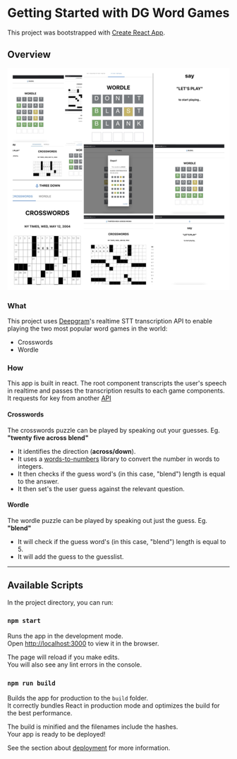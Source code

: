 # Getting Started with DG Word Games

This project was bootstrapped with [Create React App](https://github.com/facebook/create-react-app).

## Overview

![Banner](public/collage.jpg)

### What

This project uses [Deepgram](https://deepgram.com/)'s realtime STT transcription API to enable playing the two most popular word games in the world:

- Crosswords
- Wordle

### How

This app is built in react. The root component transcripts the user's speech in realtime and passes the transcription results to each game components. It requests for key from another [API](https://github.com/sharmavikashkr/dgwordgames-api)

#### Crosswords
The crosswords puzzle can be played by speaking out your guesses.
Eg. **"twenty five across blend"**
- It identifies the direction (__across/down__).
- It uses a [words-to-numbers](https://www.npmjs.com/package/words-to-numbers) library to convert the number in words to integers.
- It then checks if the guess word's (in this case, "blend") length is equal to the answer.
- It then set's the user guess against the relevant question.

#### Wordle
The wordle puzzle can be played by speaking out just the guess.
Eg. **"blend"**
- It will check if the guess word's (in this case, "blend") length is equal to 5.
- It will add the guess to the guesslist.

-------------------------------

## Available Scripts

In the project directory, you can run:

### `npm start`

Runs the app in the development mode.\
Open [http://localhost:3000](http://localhost:3000) to view it in the browser.

The page will reload if you make edits.\
You will also see any lint errors in the console.

### `npm run build`

Builds the app for production to the `build` folder.\
It correctly bundles React in production mode and optimizes the build for the best performance.

The build is minified and the filenames include the hashes.\
Your app is ready to be deployed!

See the section about [deployment](https://facebook.github.io/create-react-app/docs/deployment) for more information.

